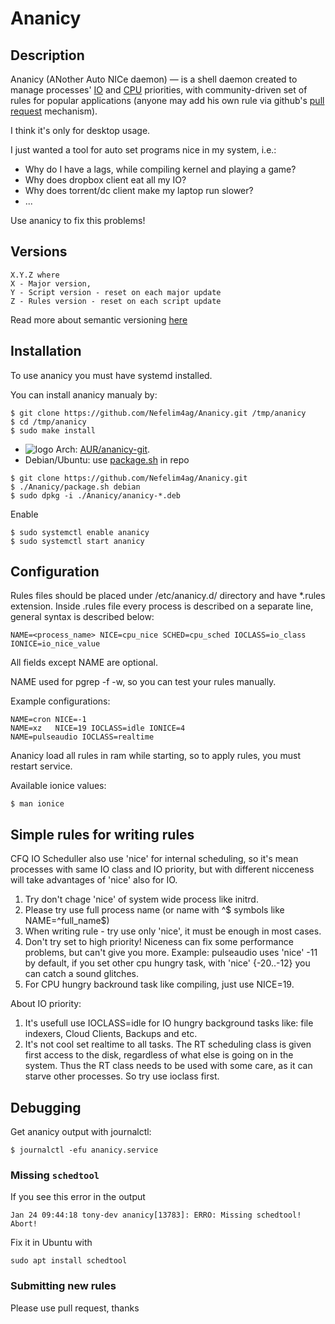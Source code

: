 # Ananicy

## Description
Ananicy (ANother Auto NICe daemon) — is a shell daemon created to manage processes' [IO](http://linux.die.net/man/1/ionice) and [CPU](http://linux.die.net/man/1/nice) priorities, with community-driven set of rules for popular applications (anyone may add his own rule via github's [pull request](https://help.github.com/articles/using-pull-requests/) mechanism).

I think it's only for desktop usage.

I just wanted a tool for auto set programs nice in my system, i.e.:
* Why do I have a lags, while compiling kernel and playing a game?
* Why does dropbox client eat all my IO?
* Why does torrent/dc client make my laptop run slower?
* ...

Use ananicy to fix this problems!

## Versions
```
X.Y.Z where
X - Major version,
Y - Script version - reset on each major update
Z - Rules version - reset on each script update
```
Read more about semantic versioning [here](http://semver.org/)

## Installation
To use ananicy you must have systemd installed.

You can install ananicy manualy by:
```
$ git clone https://github.com/Nefelim4ag/Ananicy.git /tmp/ananicy
$ cd /tmp/ananicy
$ sudo make install
```
* ![logo](http://www.monitorix.org/imgs/archlinux.png "arch logo") Arch: [AUR/ananicy-git](https://aur.archlinux.org/packages/ananicy-git).
* Debian/Ubuntu: use [package.sh](https://raw.githubusercontent.com/Nefelim4ag/Ananicy/master/package.sh) in repo
```
$ git clone https://github.com/Nefelim4ag/Ananicy.git
$ ./Ananicy/package.sh debian
$ sudo dpkg -i ./Ananicy/ananicy-*.deb
```

Enable
```
$ sudo systemctl enable ananicy
$ sudo systemctl start ananicy
```
## Configuration
Rules files should be placed under /etc/ananicy.d/ directory and have *.rules extension.
Inside .rules file every process is described on a separate line, general syntax is described below:

```
NAME=<process_name> NICE=cpu_nice SCHED=cpu_sched IOCLASS=io_class IONICE=io_nice_value
```

All fields except NAME are optional.

NAME used for pgrep -f -w, so you can test your rules manually.

Example configurations:
```
NAME=cron NICE=-1
NAME=xz   NICE=19 IOCLASS=idle IONICE=4
NAME=pulseaudio IOCLASS=realtime
```

Ananicy load all rules in ram while starting, so to apply rules, you must restart service.

Available ionice values:
```
$ man ionice
```

## Simple rules for writing rules
CFQ IO Scheduller also use 'nice' for internal scheduling, so it's mean processes with same IO class and IO priority, but with different nicceness will take advantages of 'nice' also for IO.

1. Try don't chage 'nice' of system wide process like initrd.
2. Please try use full process name (or name with ^$ symbols like NAME=^full_name$)
3. When writing rule - try use only 'nice', it must be enough in most cases.
4. Don't try set to high priority! Niceness can fix some performance problems, but can't give you more.
Example: pulseaudio uses 'nice' -11 by default, if you set other cpu hungry task, with 'nice' {-20..-12} you can catch a sound glitches.
5. For CPU hungry backround task like compiling, just use NICE=19.

About IO priority:

1. It's usefull use IOCLASS=idle for IO hungry background tasks like: file indexers, Cloud Clients, Backups and etc.
2. It's not cool set realtime to all tasks. The  RT  scheduling  class is given first access to the disk, regardless of what else is going on in the system.  Thus the RT class needs to be used with some care, as it can starve other processes. So try use ioclass first.

## Debugging
Get ananicy output with journalctl:
```
$ journalctl -efu ananicy.service
```

### Missing `schedtool`
If you see this error in the output
```
Jan 24 09:44:18 tony-dev ananicy[13783]: ERRO: Missing schedtool! Abort!
```
Fix it in Ubuntu with
```
sudo apt install schedtool
```

### Submitting new rules

Please use pull request, thanks
